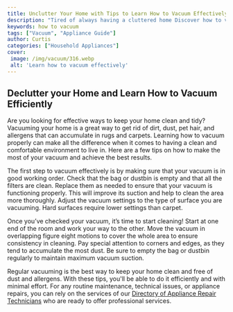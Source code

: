 ```yaml
---
title: Unclutter Your Home with Tips to Learn How to Vacuum Effectively
description: "Tired of always having a cluttered home Discover how to vacuum your home effectively with our helpful tips and tricks Maximize efficiency and make the chore less of a hassle"
keywords: how to vacuum
tags: ["Vacuum", "Appliance Guide"]
author: Curtis
categories: ["Household Appliances"]
cover: 
 image: /img/vacuum/316.webp
 alt: 'Learn how to vacuum effectively'
---
```

## Declutter your Home and Learn How to Vacuum Efficiently

Are you looking for effective ways to keep your home clean and tidy? Vacuuming your home is a great way to get rid of dirt, dust, pet hair, and allergens that can accumulate in rugs and carpets. Learning how to vacuum properly can make all the difference when it comes to having a clean and comfortable environment to live in. Here are a few tips on how to make the most of your vacuum and achieve the best results.

The first step to vacuum effectively is by making sure that your vacuum is in good working order. Check that the bag or dustbin is empty and that all the filters are clean. Replace them as needed to ensure that your vacuum is functioning properly. This will improve its suction and help to clean the area more thoroughly. Adjust the vacuum settings to the type of surface you are vacuuming. Hard surfaces require lower settings than carpet.

Once you’ve checked your vacuum, it’s time to start cleaning! Start at one end of the room and work your way to the other. Move the vacuum in overlapping figure eight motions to cover the whole area to ensure consistency in cleaning. Pay special attention to corners and edges, as they tend to accumulate the most dust. Be sure to empty the bag or dustbin regularly to maintain maximum vacuum suction.

Regular vacuuming is the best way to keep your home clean and free of dust and allergens. With these tips, you'll be able to do it efficiently and with minimal effort. For any routine maintenance, technical issues, or appliance repairs, you can rely on the services of our [Directory of Appliance Repair Technicians](./pages/appliance-repair-technicians) who are ready to offer professional services.
